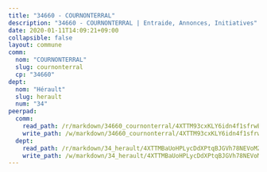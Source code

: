 ```yaml
---
title: "34660 - COURNONTERRAL"
description: "34660 - COURNONTERRAL | Entraide, Annonces, Initiatives"
date: 2020-01-11T14:09:21+09:00
collapsible: false
layout: commune
comm:
  nom: "COURNONTERRAL"
  slug: cournonterral
  cp: "34660"
dept:
  nom: "Hérault"
  slug: herault
  num: "34"
peerpad:
  comm:
    read_path: /r/markdown/34660_cournonterral/4XTTM93cxKLY6idn4f1sfrwETZvtiZTPU7Vss3F5zt1tF3iPn
    write_path: /w/markdown/34660_cournonterral/4XTTM93cxKLY6idn4f1sfrwETZvtiZTPU7Vss3F5zt1tF3iPn-K3TgV2SZPCYtyGqFQX5VZrM4s5yAZ6iyNYPm87PrjmtGFYiHDs1Qc71EivYJCjCL4mFFg5N7gPTzhUVjzm1gMQ3qNL1aUUVjurLiNB6iFdFr3cdTTYRmHXx8DfpKGjrN2Js7y7aC
  dept:
    read_path: /r/markdown/34_herault/4XTTMBaUoHPLycDdXPtqBJGVh78NEVoMZNyf8Wnh1X5DK6Ew8
    write_path: /w/markdown/34_herault/4XTTMBaUoHPLycDdXPtqBJGVh78NEVoMZNyf8Wnh1X5DK6Ew8-K3TgTd4rzWVX1F82NgGyNepGUxhqCmodCALjxNZeEdBQWQhd1NJYx1gHMW9QBLL6sN41ALXRejLsG2VetgVferfVncrvVCz47dChJvN8ouQLRMdWs4KpxKPeRYR1nspmhzdBqF8J
---
```


